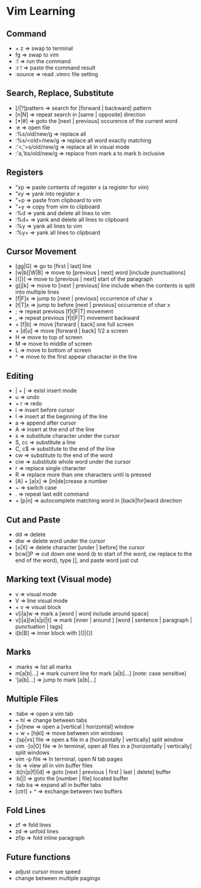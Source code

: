 # Vim Learning
## Command
- <ctrl> + z => swap to terminal
- fg => swap to vim
- :! <command> => run the command
- :r !<command> => paste the command result
- :source <file> => read .vimrc file setting

## Search, Replace, Substitute
- [/|?]pattern => search for [forward | backward] pattern
- [n|N] => repeat search in [same | opposite] direction
- [*|#] => goto the [next | previous] occurence of the current word
- :e <file> => open file
- :%s/old/new/g => replace all
- :%s/\<old\>/new/g => replace all word exactly matching
- :'<,'>s/old/new/g => replace all in visual mode
- :'a,'bs/old/new/g => replace from mark a to mark b inclusive

## Registers
- "xp => paste contents of register x (a register for vim)
- "xy => yank into register x
- "+p => paste from clipboard to vim
- "+y => copy from vim to clipboard
- :%d => yank and delete all lines to vim
- :%d+ => yank and delete all lines to clipboard
- :%y => yank all lines to vim
- :%y+ => yank all lines to clipboard

## Cursor Movement
- [gg|G] => go to [first | last] line
- [w|b][W|B] => move to [previous | next] word [include punctuations]
- [{|}] => move to [previous | next] start of the paragraph
- g[j|k] => move to [next | previous] line include when the contents is split into multiple lines
- [f|F]x => jump to [next | previous]  occurrence of char x
- [t|T]x => jump to before [next | previous]  occurrence of char x
- ; => repeat previous [f|t|F|T] movement
- , => repeat previous [f|t|F|T] movement backward
- <ctrl> + [f|b] => move [forward | back] one full screen
- <ctrl> + [d|u] => move [forward | back] 1/2 a screen
- H => move to top of screen
- M => move to middle of screen
- L => move to bottom of screen
- ^ => move to the first appear character in the line

## Editing
- <enter> | <ctrl> + [ => exist insert mode
- u => undo
- <ctrl> + r => redo
- i => insert before cursor
- I => insert at the beginning of the line
- a => append after cursor
- A => insert at the end of the line
- s => substitute character under the cursor
- S, cc => substitute a line
- C, c$ => substitute to the end of the line
- cw => substitute to the end of the word
- ciw => substitute whole word under the cursor
- r => replace single character
- R => replace more than one characters until <ESC> is pressed
- [A] + [a|x] => [in|de]crease a number
- ~ => switch case
- . => repeat last edit command
- <Ctrl> + [p|n] => autocomplete matching word in [back|for]ward direction

## Cut and Paste
- dd => delete
- diw => delete word under the cursor
- [x|X] => delete character [under | before] the cursor
- bcw[]<ESC>P => cut down one word (b to start of the word, cw replace to the end of the word), type [], <ESC> and paste word just cut

## Marking text (Visual mode)
- v => visual mode
- V => line visual mode
- <ctrl> + v => visual block
- v[i|a]w => mark a [word | word include around space]
- v[i|a][w|s|p|<punc>|t] => mark [inner | around ] [word | sentence | paragraph | punctuation | tags]
- i[b|B] => inner block with [()|{}]

## Marks
- :marks => list all marks
- m[a|b|...] => mark current line for mark [a|b|...] [note: case sensitive]
- '[a|b|...] => jump to mark [a|b|...]

## Multiple Files
- :tabe => open a vim tab
- <ctrl> + hl => change between tabs
- :[v]new => open a [vertical | horizontal] window
- <ctrl> + w + [hjkl] => move between vim windows
- :[sp|vs] file => open a file in a [horizontally | vertically] split window
- vim -[o|O] file => In terminal, open all files in a [horizontally | vertically] split windows
- vim -p file => In terminal, open N tab pages
- :ls => view all in vim buffer files
- :b[n|p|f|l|d] => goto [next | previous | first | last | delete] buffer
- :b[<number>|<filename>] => goto the [number | file] located buffer
- :tab ba => expand all in buffer tabs
- [ctrl] + ^ => exchange between two buffers

## Fold Lines
- zf => fold lines
- zd => unfold lines
- zfip => fold inline paragraph

## Future functions
- adjust cursor move speed
- change between multiple pagings
